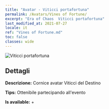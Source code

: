 ```yaml
---
title: "Avatar - Viticci portafortuna"
permalink: /Avatars/Vines of Fortune/
excerpt: "Era of Chaos  Viticci portafortuna"
last_modified_at: 2021-07-27
locale: it
ref: "Vines of Fortune.md"
toc: false
classes: wide
---
```

 ![Viticci portafortuna](/images/a/avatarFrame_92.png)

## Dettagli

 **Descrizione:** Cornice avatar Viticci del Destino 

 **Tips:** Ottenibile partecipando all'evento 

 **Is available:**  + 

